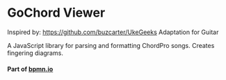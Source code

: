 # GoChord Viewer

Inspired by: https://github.com/buzcarter/UkeGeeks
Adaptation for Guitar

A JavaScript library for parsing and formatting ChordPro songs.
Creates fingering diagrams.

#### Part of [bpmn.io](https://gochord.com/)
